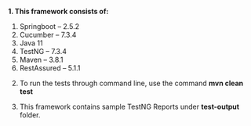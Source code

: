 <!-- wp:paragraph {"textColor":"black"} -->
<p class="has-black-color has-text-color"><strong>1. This framework consists of:</strong></p>
<!-- /wp:paragraph -->

<!-- wp:list {"ordered":true,"textColor":"black"} -->
<ol class="has-black-color has-text-color"><li>Springboot – 2.5.2</li><li>Cucumber – 7.3.4</li><li>Java 11</li><li>TestNG – 7.3.4</li><li>Maven – 3.8.1</li><li>RestAssured – 5.1.1</li></ol>
<!-- /wp:list -->

2. To run the tests through command line, use the command
**mvn clean test**

3. This framework contains sample TestNG Reports under **test-output** folder.

